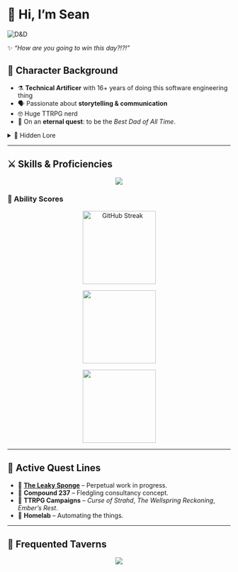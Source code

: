 # 👋 Hi, I’m Sean

![D&D](https://img.shields.io/badge/🎲_Dungeon%20Master-storyteller-purple?style=for-the-badge&logo=dungeonsanddragons)

✨ *“How are you going to win this day?!?!”*  

## 🧙 Character Background  

- ⚗️ **Technical Artificer** with 16+ years of doing this software engineering thing  
- 🗣️ Passionate about **storytelling & communication**
- 🤓 Huge TTRPG nerd
- 💪 On an **eternal quest**: to be the *Best <damn> Dad of All Time*.

<details>
<summary>📜 Hidden Lore</summary>

- 🍳 Once a classically trained cook, still passionate about fine dining.  
- 🎲 Lifelong Dungeon Master, blending RPG mechanics into leadership training.  
- 👨‍👦 Father mode: _permanently activated_
</details>

---

## ⚔️ Skills & Proficiencies  
<p align="center">
  <img src="https://skillicons.dev/icons?i=dotnet,azure,docker,githubactions,python,bash" />
</p>

### 🎲 Ability Scores  


<p align="center">
  <!-- Streak Stats -->
  <img 
    src="https://github-readme-streak-stats.herokuapp.com/?user=klein2ms&count_private=true&ring=FFD700&currStreakLabel=03A4B2&sideNums=FFFFFF&sideLabels=FFFFFF&dates=AAAAAA&background=0d1117&stroke=03A4B2" 
    alt="GitHub Streak" 
    height="165" 
  />
</p>
<p align="center">
  <!-- Main Stats -->
  <img 
    src="https://github-readme-stats.vercel.app/api?username=klein2ms&show_icons=true&count_private=true&include_all_commits=true&hide_rank=true&title_color=03A4B2&text_color=FFFFFF&icon_color=FFD700&bg_color=0d1117" 
    height="165" 
  />
</p>
<p align="center">
  <!-- Top Languages -->
  <img 
    src="https://github-readme-stats.vercel.app/api/top-langs/?username=klein2ms&layout=compact&langs_count=8&count_private=true&title_color=03A4B2&text_color=FFFFFF&icon_color=FFD700&bg_color=0d1117" 
    height="165" 
  />
</p>

---

## 🐉 Active Quest Lines  
- 🎯 [**The Leaky Sponge**](https://theleakysponge.com) – Perpetual work in progress.  
- 🎯 **Compound 237** – Fledgling consultancy concept.  
- 🎯 **TTRPG Campaigns** – *Curse of Strahd*, *The Wellspring Reckoning*, *Ember’s Rest*.  
- 🎯 **Homelab** – Automating the things.  
---

## 🍻 Frequented Taverns  
<p align="center">
  <a href="https://www.linkedin.com/in/masonseanklein/"><img src="https://img.shields.io/badge/LinkedIn-Connect-blue?style=for-the-badge&logo=linkedin" /></a>
</p>
